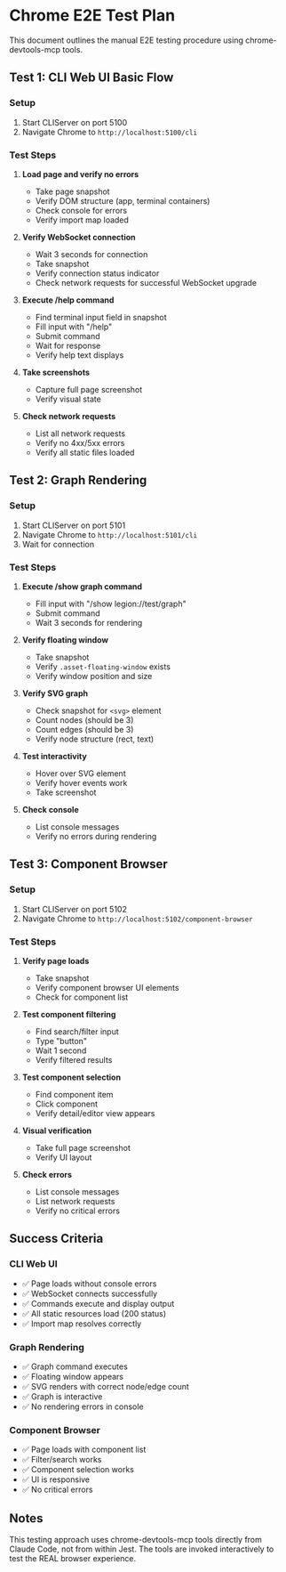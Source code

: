# Chrome E2E Test Plan

This document outlines the manual E2E testing procedure using chrome-devtools-mcp tools.

## Test 1: CLI Web UI Basic Flow

### Setup
1. Start CLIServer on port 5100
2. Navigate Chrome to `http://localhost:5100/cli`

### Test Steps
1. **Load page and verify no errors**
   - Take page snapshot
   - Verify DOM structure (app, terminal containers)
   - Check console for errors
   - Verify import map loaded

2. **Verify WebSocket connection**
   - Wait 3 seconds for connection
   - Take snapshot
   - Verify connection status indicator
   - Check network requests for successful WebSocket upgrade

3. **Execute /help command**
   - Find terminal input field in snapshot
   - Fill input with "/help"
   - Submit command
   - Wait for response
   - Verify help text displays

4. **Take screenshots**
   - Capture full page screenshot
   - Verify visual state

5. **Check network requests**
   - List all network requests
   - Verify no 4xx/5xx errors
   - Verify all static files loaded

## Test 2: Graph Rendering

### Setup
1. Start CLIServer on port 5101
2. Navigate Chrome to `http://localhost:5101/cli`
3. Wait for connection

### Test Steps
1. **Execute /show graph command**
   - Fill input with "/show legion://test/graph"
   - Submit command
   - Wait 3 seconds for rendering

2. **Verify floating window**
   - Take snapshot
   - Verify `.asset-floating-window` exists
   - Verify window position and size

3. **Verify SVG graph**
   - Check snapshot for `<svg>` element
   - Count nodes (should be 3)
   - Count edges (should be 3)
   - Verify node structure (rect, text)

4. **Test interactivity**
   - Hover over SVG element
   - Verify hover events work
   - Take screenshot

5. **Check console**
   - List console messages
   - Verify no errors during rendering

## Test 3: Component Browser

### Setup
1. Start CLIServer on port 5102
2. Navigate Chrome to `http://localhost:5102/component-browser`

### Test Steps
1. **Verify page loads**
   - Take snapshot
   - Verify component browser UI elements
   - Check for component list

2. **Test component filtering**
   - Find search/filter input
   - Type "button"
   - Wait 1 second
   - Verify filtered results

3. **Test component selection**
   - Find component item
   - Click component
   - Verify detail/editor view appears

4. **Visual verification**
   - Take full page screenshot
   - Verify UI layout

5. **Check errors**
   - List console messages
   - List network requests
   - Verify no critical errors

## Success Criteria

### CLI Web UI
- ✅ Page loads without console errors
- ✅ WebSocket connects successfully
- ✅ Commands execute and display output
- ✅ All static resources load (200 status)
- ✅ Import map resolves correctly

### Graph Rendering
- ✅ Graph command executes
- ✅ Floating window appears
- ✅ SVG renders with correct node/edge count
- ✅ Graph is interactive
- ✅ No rendering errors in console

### Component Browser
- ✅ Page loads with component list
- ✅ Filter/search works
- ✅ Component selection works
- ✅ UI is responsive
- ✅ No critical errors

## Notes

This testing approach uses chrome-devtools-mcp tools directly from Claude Code, not from within Jest. The tools are invoked interactively to test the REAL browser experience.

